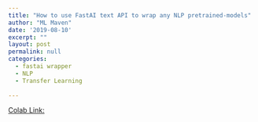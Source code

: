 ```yaml
---
title: "How to use FastAI text API to wrap any NLP pretrained-models"
author: "ML Maven"
date: '2019-08-10'
excerpt: ""
layout: post
permalink: null
categories:
  - fastai wrapper
  - NLP
  - Transfer Learning
  
---
```


[Colab Link:](https://colab.research.google.com/drive/15kB56EjWHp594UanVIPzoEDmX3nBYmHP)
